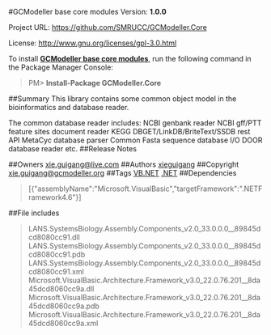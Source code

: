 #GCModeller base core modules
Version: **1.0.0**

Project URL: https://github.com/SMRUCC/GCModeller.Core

License: http://www.gnu.org/licenses/gpl-3.0.html

To install **[GCModeller base core modules](https://www.nuget.org/packages/GCModeller.Core/)**, run the following command in the Package Manager Console:
> PM>  **Install-Package GCModeller.Core**


##Summary
This library contains some common object model in the bioinformatics and database reader.

The common database reader includes:
NCBI genbank reader
NCBI gff/PTT feature sites document reader
KEGG DBGET/LinkDB/BriteText/SSDB rest API
MetaCyc database parser
Common Fasta sequence database I/O
DOOR database reader
etc.
##Release Notes

##Owners
xie.guigang@live.com
##Authors
[xieguigang](https://www.nuget.org/profiles/xieguigang)
##Copyright
xie.guigang@gcmodeller.org
##Tags
[VB.NET](https://www.nuget.org/packages?q=Tags%3A"VB.NET") [.NET](https://www.nuget.org/packages?q=Tags%3A".NET")
##Dependencies
>[{"assemblyName":"Microsoft.VisualBasic","targetFramework":".NETFramework4.6"}]


##File includes
> LANS.SystemsBiology.Assembly.Components_v2.0_33.0.0.0__89845dcd8080cc91.dll<br />
> LANS.SystemsBiology.Assembly.Components_v2.0_33.0.0.0__89845dcd8080cc91.pdb<br />
> LANS.SystemsBiology.Assembly.Components_v2.0_33.0.0.0__89845dcd8080cc91.xml<br />
> Microsoft.VisualBasic.Architecture.Framework_v3.0_22.0.76.201__8da45dcd8060cc9a.dll<br />
> Microsoft.VisualBasic.Architecture.Framework_v3.0_22.0.76.201__8da45dcd8060cc9a.pdb<br />
> Microsoft.VisualBasic.Architecture.Framework_v3.0_22.0.76.201__8da45dcd8060cc9a.xml<br />
